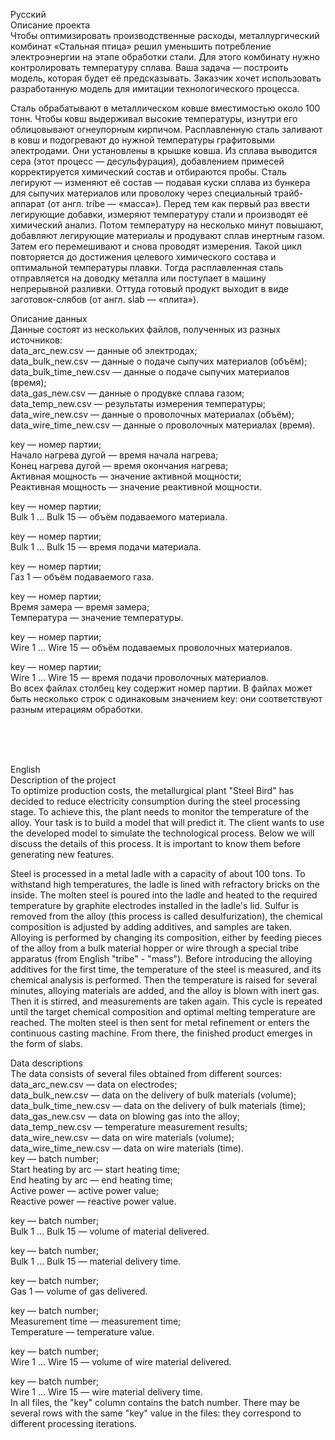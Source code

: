 Русский <br>
Описание проекта <br>
Чтобы оптимизировать производственные расходы, металлургический комбинат «Стальная птица» решил уменьшить потребление электроэнергии на этапе обработки стали. Для этого комбинату нужно контролировать температуру сплава. Ваша задача — построить модель, которая будет её предсказывать. Заказчик хочет использовать разработанную модель для имитации технологического процесса. <br>

Сталь обрабатывают в металлическом ковше вместимостью около 100 тонн. Чтобы ковш выдерживал высокие температуры, изнутри его облицовывают огнеупорным кирпичом. Расплавленную сталь заливают в ковш и подогревают до нужной температуры графитовыми электродами. Они установлены в крышке ковша. Из сплава выводится сера (этот процесс — десульфурация), добавлением примесей корректируется химический состав и отбираются пробы. Сталь легируют — изменяют её состав — подавая куски сплава из бункера для сыпучих материалов или проволоку через специальный трайб-аппарат (от англ. tribe — «масса»). Перед тем как первый раз ввести легирующие добавки, измеряют температуру стали и производят её химический анализ. Потом температуру на несколько минут повышают, добавляют легирующие материалы и продувают сплав инертным газом. Затем его перемешивают и снова проводят измерения. Такой цикл повторяется до достижения целевого химического состава и оптимальной температуры плавки. Тогда расплавленная сталь отправляется на доводку металла или поступает в машину непрерывной разливки. Оттуда готовый продукт выходит в виде заготовок-слябов (от англ. slab — «плита»). <br>

Описание данных <br>
Данные состоят из нескольких файлов, полученных из разных источников: <br>
data_arc_new.csv — данные об электродах; <br>
data_bulk_new.csv — данные о подаче сыпучих материалов (объём); <br>
data_bulk_time_new.csv — данные о подаче сыпучих материалов (время); <br>
data_gas_new.csv — данные о продувке сплава газом; <br>
data_temp_new.csv — результаты измерения температуры; <br>
data_wire_new.csv — данные о проволочных материалах (объём); <br>
data_wire_time_new.csv — данные о проволочных материалах (время). <br>

key — номер партии; <br>
Начало нагрева дугой — время начала нагрева; <br>
Конец нагрева дугой — время окончания нагрева; <br>
Активная мощность — значение активной мощности; <br>
Реактивная мощность — значение реактивной мощности. <br>

key — номер партии; <br>
Bulk 1 … Bulk 15 — объём подаваемого материала. <br>

key — номер партии; <br>
Bulk 1 … Bulk 15 — время подачи материала. <br>

key — номер партии; <br>
Газ 1 — объём подаваемого газа. <br>

key — номер партии; <br>
Время замера — время замера; <br>
Температура — значение температуры. <br>

key — номер партии; <br>
Wire 1 … Wire 15 — объём подаваемых проволочных материалов. <br>

key — номер партии; <br>
Wire 1 … Wire 15 — время подачи проволочных материалов. <br>
Во всех файлах столбец key содержит номер партии. В файлах может быть несколько строк с одинаковым значением key: они соответствуют разным итерациям обработки. <br>


<br>
<br>
<br>

English <br>
Description of the project <br>
To optimize production costs, the metallurgical plant "Steel Bird" has decided to reduce electricity consumption during the steel processing stage. To achieve this, the plant needs to monitor the temperature of the alloy. Your task is to build a model that will predict it.
The client wants to use the developed model to simulate the technological process. Below we will discuss the details of this process. It is important to know them before generating new features. <br>

Steel is processed in a metal ladle with a capacity of about 100 tons. To withstand high temperatures, the ladle is lined with refractory bricks on the inside. The molten steel is poured into the ladle and heated to the required temperature by graphite electrodes installed in the ladle's lid.
Sulfur is removed from the alloy (this process is called desulfurization), the chemical composition is adjusted by adding additives, and samples are taken. Alloying is performed by changing its composition, either by feeding pieces of the alloy from a bulk material hopper or wire through a special tribe apparatus (from English "tribe" - "mass").
Before introducing the alloying additives for the first time, the temperature of the steel is measured, and its chemical analysis is performed. Then the temperature is raised for several minutes, alloying materials are added, and the alloy is blown with inert gas. Then it is stirred, and measurements are taken again. This cycle is repeated until the target chemical composition and optimal melting temperature are reached.
The molten steel is then sent for metal refinement or enters the continuous casting machine. From there, the finished product emerges in the form of slabs. <br>

Data descriptions <br>
The data consists of several files obtained from different sources: <br>
data_arc_new.csv — data on electrodes; <br>
data_bulk_new.csv — data on the delivery of bulk materials (volume); <br>
data_bulk_time_new.csv — data on the delivery of bulk materials (time); <br>
data_gas_new.csv — data on blowing gas into the alloy; <br>
data_temp_new.csv — temperature measurement results; <br>
data_wire_new.csv — data on wire materials (volume); <br>
data_wire_time_new.csv — data on wire materials (time). <br>
key — batch number; <br>
Start heating by arc — start heating time; <br>
End heating by arc — end heating time; <br>
Active power — active power value; <br>
Reactive power — reactive power value. <br>

key — batch number; <br>
Bulk 1 … Bulk 15 — volume of material delivered. <br>

key — batch number; <br>
Bulk 1 … Bulk 15 — material delivery time. <br>

key — batch number; <br>
Gas 1 — volume of gas delivered. <br>

key — batch number; <br>
Measurement time — measurement time; <br>
Temperature — temperature value. <br>

key — batch number; <br>
Wire 1 … Wire 15 — volume of wire material delivered. <br>

key — batch number; <br>
Wire 1 … Wire 15 — wire material delivery time. <br>
In all files, the "key" column contains the batch number. There may be several rows with the same "key" value in the files: they correspond to different processing iterations. <br>


